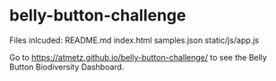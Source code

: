 # belly-button-challenge

Files inlcuded:
README.md
index.html
samples.json
static/js/app.js

Go to https://atmetz.github.io/belly-button-challenge/ to see the Belly Button Biodiversity Dashboard.